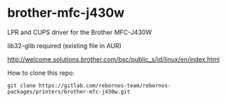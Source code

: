 # brother-mfc-j430w

LPR and CUPS driver for the Brother MFC-J430W

lib32-glib required (existing file in AUR)

http://welcome.solutions.brother.com/bsc/public_s/id/linux/en/index.html

How to clone this repo:

```
git clone https://gitlab.com/rebornos-team/rebornos-packages/printers/brother-mfc-j430w.git
```

